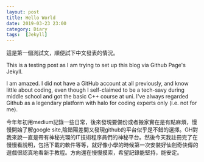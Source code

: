 ```yaml
---
layout: post
title: Hello World
date: 2019-03-23 23:00
category: Diary
tags:  [Jekyll]
---
```


這是第一個測試文，順便試下中文發表的情況。

This is a testing post as I am trying to set up this blog via Github Page's Jekyll. 

I am amazed. I did not have a GitHub account at all previously, and know little about coding, even though I self-claimed to be a tech-savy during middle school and got the basic C++ course at uni. I've always regarded Github as a legendary platform with halo for coding experts only (i.e. not for me).


今年年初用medium記錄一些日常，後來發現要備份或者搬家實在是有點麻煩，慢慢開始了解google site,陰錯陽差間又發現github的平台似乎是不錯的選擇。GH對我來說一直是帶有神秘光環的IT技術程序員們的神秘平台。然後今天我註冊完了在慢慢看說明，包括下載的軟件等等，就好像小學的時候第一次安裝好仙劍奇俠傳的遊戲很認真地看新手教程。方向還在慢慢摸索，希望記錄能堅持，能安定。
